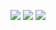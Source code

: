 <a href="https://codeclimate.com/github/maksOmy/frontend-project-lvl3/maintainability"><img src="https://api.codeclimate.com/v1/badges/60b2d49881da30ac15b0/maintainability" /></a> <a href="https://codeclimate.com/github/maksOmy/frontend-project-lvl3/test_coverage"><img src="https://api.codeclimate.com/v1/badges/60b2d49881da30ac15b0/test_coverage" /></a> <a href="https://github.com/maksOmy/frontend-project-lvl3/actions"><img src="https://github.com/maksOmy/frontend-project-lvl3/workflows/Node%20CI/badge.svg" /></a>
